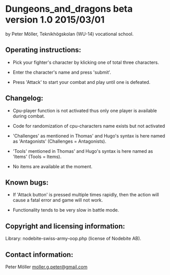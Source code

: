 



Dungeons_and_dragons  beta version 1.0 2015/03/01
====================

by Peter Möller, Teknikhögskolan (WU-14) vocational school.




Operating instructions:
----------------------

* Pick your fighter's character by klicking one of total three characters.

* Enter the character's name and press 'submit'.

* Press 'Attack' to start your combat and play until one is defeated. 




Changelog:
---------

* Cpu-player function is not activated thus only one player 
	is available during combat.

* Code for randomization of cpu-characters name exists but not activated 

* 'Challenges' as mentioned in Thomas' and Hugo's syntax is 
	here named as 'Antagonists' (Challenges = Antagonists).

* 'Tools' mentioned in Thomas' and Hugo's syntax is 
	here named as 'Items' (Tools = Items).

* No items are available at the moment.




Known bugs:
----------

* If 'Attack button' is pressed multiple times rapidly, 
	then the action will cause a fatal error and game will not work.

* Functionality tends to be very slow in battle mode.




Copyright and licensing information:
-----------------------------------

Library: nodebite-swiss-army-oop.php (license of Nodebite AB).




Contact information:
-------------------

Peter Möller
moller.g.peter@gmail.com